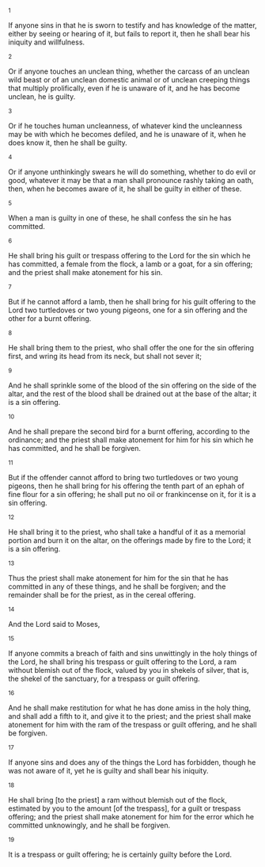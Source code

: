 <sup>1</sup> 

If anyone sins in that he is sworn to testify and has knowledge of the matter, either by seeing or hearing of it, but fails to report it, then he shall bear his iniquity and willfulness. 

<sup>2</sup> 

Or if anyone touches an unclean thing, whether the carcass of an unclean wild beast or of an unclean domestic animal or of unclean creeping things that multiply prolifically, even if he is unaware of it, and he has become unclean, he is guilty. 

<sup>3</sup> 

Or if he touches human uncleanness, of whatever kind the uncleanness may be with which he becomes defiled, and he is unaware of it, when he does know it, then he shall be guilty. 

<sup>4</sup> 

Or if anyone unthinkingly swears he will do something, whether to do evil or good, whatever it may be that a man shall pronounce rashly taking an oath, then, when he becomes aware of it, he shall be guilty in either of these. 

<sup>5</sup> 

When a man is guilty in one of these, he shall confess the sin he has committed. 

<sup>6</sup> 

He shall bring his guilt or trespass offering to the Lord for the sin which he has committed, a female from the flock, a lamb or a goat, for a sin offering; and the priest shall make atonement for his sin. 

<sup>7</sup> 

But if he cannot afford a lamb, then he shall bring for his guilt offering to the Lord two turtledoves or two young pigeons, one for a sin offering and the other for a burnt offering. 

<sup>8</sup> 

He shall bring them to the priest, who shall offer the one for the sin offering first, and wring its head from its neck, but shall not sever it; 

<sup>9</sup> 

And he shall sprinkle some of the blood of the sin offering on the side of the altar, and the rest of the blood shall be drained out at the base of the altar; it is a sin offering. 

<sup>10</sup> 

And he shall prepare the second bird for a burnt offering, according to the ordinance; and the priest shall make atonement for him for his sin which he has committed, and he shall be forgiven. 

<sup>11</sup> 

But if the offender cannot afford to bring two turtledoves or two young pigeons, then he shall bring for his offering the tenth part of an ephah of fine flour for a sin offering; he shall put no oil or frankincense on it, for it is a sin offering. 

<sup>12</sup> 

He shall bring it to the priest, who shall take a handful of it as a memorial portion and burn it on the altar, on the offerings made by fire to the Lord; it is a sin offering. 

<sup>13</sup> 

Thus the priest shall make atonement for him for the sin that he has committed in any of these things, and he shall be forgiven; and the remainder shall be for the priest, as in the cereal offering. 

<sup>14</sup> 

And the Lord said to Moses, 

<sup>15</sup> 

If anyone commits a breach of faith and sins unwittingly in the holy things of the Lord, he shall bring his trespass or guilt offering to the Lord, a ram without blemish out of the flock, valued by you in shekels of silver, that is, the shekel of the sanctuary, for a trespass or guilt offering. 

<sup>16</sup> 

And he shall make restitution for what he has done amiss in the holy thing, and shall add a fifth to it, and give it to the priest; and the priest shall make atonement for him with the ram of the trespass or guilt offering, and he shall be forgiven. 

<sup>17</sup> 

If anyone sins and does any of the things the Lord has forbidden, though he was not aware of it, yet he is guilty and shall bear his iniquity. 

<sup>18</sup> 

He shall bring [to the priest] a ram without blemish out of the flock, estimated by you to the amount [of the trespass], for a guilt or trespass offering; and the priest shall make atonement for him for the error which he committed unknowingly, and he shall be forgiven. 

<sup>19</sup> 

It is a trespass or guilt offering; he is certainly guilty before the Lord.